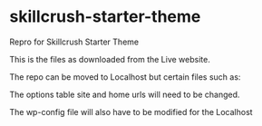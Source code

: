 # skillcrush-starter-theme
Repro for Skillcrush Starter Theme

This is the files as downloaded from the Live website.

The repo can be moved to Localhost but certain files such as:

  The options table site and home urls will need to be changed.
  
  The wp-config file will also have to be modified for the Localhost
